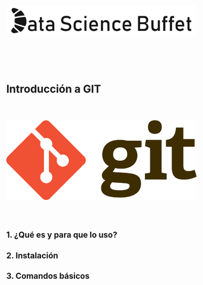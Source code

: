 
![Data Science Buffet](../assets/img/logo.png)

<br><br><br><br>

# Introducción a GIT

<br><br>

![GIT](../assets/img/gitlogo.png)

<br><br>

## 1. ¿Qué es y para que lo uso?

## 2. Instalación

## 3. Comandos básicos


<br><br>